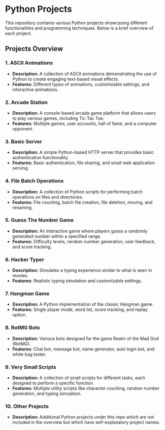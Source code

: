 # Python Projects

This repository contains various Python projects showcasing different functionalities and programming techniques. Below is a brief overview of each project.

## Projects Overview

### 1. ASCII Animations
- **Description:** A collection of ASCII animations demonstrating the use of Python to create engaging text-based visual effects.
- **Features:** Different types of animations, customizable settings, and interactive animations.

### 2. Arcade Station
- **Description:** A console-based arcade game platform that allows users to play various games, including Tic Tac Toe.
- **Features:** Multiple games, user accounts, hall of fame, and a computer opponent.

### 3. Basic Server
- **Description:** A simple Python-based HTTP server that provides basic authentication functionality.
- **Features:** Basic authentication, file sharing, and small web application serving.

### 4. File Batch Operations
- **Description:** A collection of Python scripts for performing batch operations on files and directories.
- **Features:** File counting, batch file creation, file deletion, moving, and renaming.

### 5. Guess The Number Game
- **Description:** An interactive game where players guess a randomly generated number within a specified range.
- **Features:** Difficulty levels, random number generation, user feedback, and score tracking.

### 6. Hacker Typer
- **Description:** Simulates a typing experience similar to what is seen in movies.
- **Features:** Realistic typing simulation and customizable settings.

### 7. Hangman Game
- **Description:** A Python implementation of the classic Hangman game.
- **Features:** Single player mode, word list, score tracking, and replay option.

### 8. RotMG Bots
- **Description:** Various bots designed for the game Realm of the Mad God (RotMG).
- **Features:** Chat bot, message bot, name generator, auto login bot, and white bag tester.

### 9. Very Small Scripts
- **Description:** A collection of small scripts for different tasks, each designed to perform a specific function.
- **Features:** Multiple utility scripts like character counting, random number generation, and typing simulation.

### 10. Other Projects
- **Description:** Additional Python projects under this repo which are not included in the overview but which have self-explanatory project names.